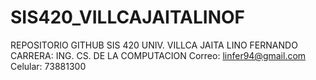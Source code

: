 # SIS420_VILLCAJAITALINOF

REPOSITORIO GITHUB SIS 420
UNIV. VILLCA JAITA LINO FERNANDO
CARRERA: ING. CS. DE LA COMPUTACION
Correo: linfer94@gmail.com
Celular: 73881300
